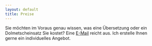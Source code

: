 ```yaml
---
layout: default
title: Preise
---
```

Sie möchten im Voraus genau wissen, was eine Übersetzung oder ein Dolmetscheinsatz Sie kostet? Eine [E-Mail](mailto:info@rofrano-uebersetzungen.de) reicht aus. Ich erstelle Ihnen gerne ein individuelles Angebot.
